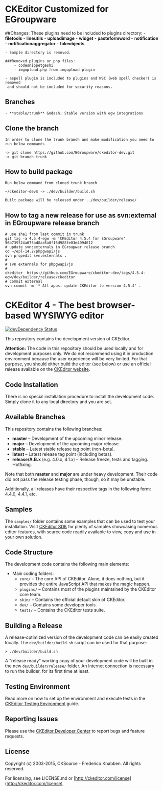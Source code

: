 # CKEditor Customized for EGroupware

##Changes:
	These plugins need to be included to plugins directory:
	- **filetools** 
	- **lineutils**
	- **uploadimage**
	- **widget**
	- **pasteformword**
	- **notification**
	- **notificationaggregator**
	- **fakeobjects**
	
	- Sample directory is removed.
	
	###Removed plugins or php files:
		- codesnippetgeshi
		- imgupload.php from imgupload plugin

	- aspell plugin is included to plugins and WSC (web spell checker) is removed
	 and should not be included for security reasons.


## Branches
	- **stable/trunk** &ndash; Stable version with egw integrations

## Clone the branch
	In order to clone the trunk branch and make modification you need to run below commands

	-> git clone https://github.com/EGroupware/ckeditor-dev.git
	-> git branch trunk

## How to build package
	Run below command from cloned trunk branch
	
	~/ckeditor-dev$ -> ./dev/builder/build.sh

	Built package will be released under ../dev/builder/release/

## How to tag a new release for use as svn:external in EGroupware release branch

	# use sha1 from last commit in trunk
	git tag -a 4.5.4-egw -m 'CKEditor 4.5.4 for EGroupware' 56b739524a673ad8aa5a8f16d988fe03e4994612
	# update svn:externals in EGroupwar release branch
	cd ~/epl-14.2/phpgwapi/js
	svn propedit svn:externals .
	#
	# svn externals for phpgwapi/js
	#
	ckeditor  https://github.com/EGroupware/ckeditor-dev/tags/4.5.4-egw/dev/builder/release/ckeditor
	# commit external
	svn commit -m '* All apps: update CKEditor to version 4.5.4' .

# CKEditor 4 - The best browser-based WYSIWYG editor

[![devDependency Status](https://david-dm.org/ckeditor/ckeditor-dev/dev-status.svg)](https://david-dm.org/ckeditor/ckeditor-dev#info=devDependencies)

This repository contains the development version of CKEditor.

**Attention:** The code in this repository should be used locally and for
development purposes only. We do not recommend using it in production environment
because the user experience will be very limited. For that purpose, you should
either build the editor (see below) or use an official release available on the
[CKEditor website](http://ckeditor.com).

## Code Installation

There is no special installation procedure to install the development code.
Simply clone it to any local directory and you are set.

## Available Branches

This repository contains the following branches:

  - **master** &ndash; Development of the upcoming minor release.
  - **major** &ndash; Development of the upcoming major release.
  - **stable** &ndash; Latest stable release tag point (non-beta).
  - **latest** &ndash; Latest release tag point (including betas).
  - **release/A.B.x** (e.g. 4.0.x, 4.1.x) &ndash; Release freeze, tests and tagging.
    Hotfixing.

Note that both **master** and **major** are under heavy development. Their
code did not pass the release testing phase, though, so it may be unstable.

Additionally, all releases have their respective tags in the following form: 4.4.0,
4.4.1, etc.

## Samples

The `samples/` folder contains some examples that can be used to test your
installation. Visit [CKEditor SDK](http://sdk.ckeditor.com/) for plenty of samples
showcasing numerous editor features, with source code readily available to view, copy
and use in your own solution.

## Code Structure

The development code contains the following main elements:

  - Main coding folders:
    - `core/` &ndash; The core API of CKEditor. Alone, it does nothing, but
    it provides the entire JavaScript API that makes the magic happen.
    - `plugins/` &ndash; Contains most of the plugins maintained by the CKEditor core team.
    - `skin/` &ndash; Contains the official default skin of CKEditor.
    - `dev/` &ndash; Contains some developer tools.
    - `tests/` &ndash; Contains the CKEditor tests suite.

## Building a Release

A release-optimized version of the development code can be easily created
locally. The `dev/builder/build.sh` script can be used for that purpose:

	> ./dev/builder/build.sh

A "release ready" working copy of your development code will be built in the new
`dev/builder/release/` folder. An Internet connection is necessary to run the
builder, for its first time at least.

## Testing Environment

Read more on how to set up the environment and execute tests in the [CKEditor Testing Environment](http://docs.ckeditor.com/#!/guide/dev_tests) guide.

## Reporting Issues

Please use the [CKEditor Developer Center](https://dev.ckeditor.com/) to report bugs and feature requests.

## License

Copyright (c) 2003-2015, CKSource - Frederico Knabben. All rights reserved.

For licensing, see LICENSE.md or [http://ckeditor.com/license](http://ckeditor.com/license)
